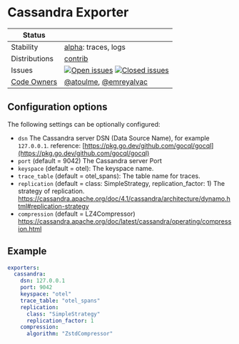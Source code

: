 # Cassandra Exporter

<!-- status autogenerated section -->
| Status        |           |
| ------------- |-----------|
| Stability     | [alpha]: traces, logs   |
| Distributions | [contrib] |
| Issues        | [![Open issues](https://img.shields.io/github/issues-search/open-telemetry/opentelemetry-collector-contrib?query=is%3Aissue%20is%3Aopen%20label%3Aexporter%2Fcassandra%20&label=open&color=orange&logo=opentelemetry)](https://github.com/open-telemetry/opentelemetry-collector-contrib/issues?q=is%3Aopen+is%3Aissue+label%3Aexporter%2Fcassandra) [![Closed issues](https://img.shields.io/github/issues-search/open-telemetry/opentelemetry-collector-contrib?query=is%3Aissue%20is%3Aclosed%20label%3Aexporter%2Fcassandra%20&label=closed&color=blue&logo=opentelemetry)](https://github.com/open-telemetry/opentelemetry-collector-contrib/issues?q=is%3Aclosed+is%3Aissue+label%3Aexporter%2Fcassandra) |
| [Code Owners](https://github.com/open-telemetry/opentelemetry-collector-contrib/blob/main/CONTRIBUTING.md#becoming-a-code-owner)    | [@atoulme](https://www.github.com/atoulme), [@emreyalvac](https://www.github.com/emreyalvac) |

[alpha]: https://github.com/open-telemetry/opentelemetry-collector#alpha
[contrib]: https://github.com/open-telemetry/opentelemetry-collector-releases/tree/main/distributions/otelcol-contrib
<!-- end autogenerated section -->

## Configuration options

The following settings can be optionally configured:

- `dsn` The Cassandra server DSN (Data Source Name), for example `127.0.0.1`.
  reference: [https://pkg.go.dev/github.com/gocql/gocql](https://pkg.go.dev/github.com/gocql/gocql)
- `port` (default = 9042) The Cassandra server Port 
- `keyspace` (default = otel): The keyspace name.
- `trace_table` (default = otel_spans): The table name for traces.
- `replication` (default = class: SimpleStrategy, replication_factor: 1) The strategy of
  replication. https://cassandra.apache.org/doc/4.1/cassandra/architecture/dynamo.html#replication-strategy
- `compression` (default = LZ4Compressor) https://cassandra.apache.org/doc/latest/cassandra/operating/compression.html

## Example

```yaml
exporters:
  cassandra:
    dsn: 127.0.0.1
    port: 9042
    keyspace: "otel"
    trace_table: "otel_spans"
    replication:
      class: "SimpleStrategy"
      replication_factor: 1
    compression:
      algorithm: "ZstdCompressor"
```
